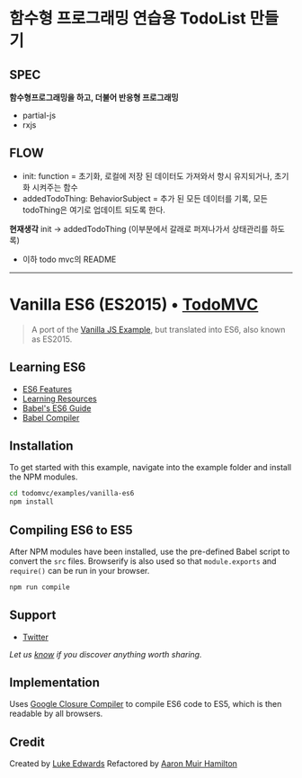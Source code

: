 # 함수형 프로그래밍 연습용 TodoList 만들기

## SPEC

**함수형프로그래밍을 하고, 더불어 반응형 프로그래밍**

* partial-js
* rxjs


## FLOW

* init: function = 초기화, 로컬에 저장 된 데이터도 가져와서 항시 유지되거나, 초기화 시켜주는 함수
* addedTodoThing: BehaviorSubject = 추가 된 모든 데이터를 기록, 모든 todoThing은 여기로 업데이트 되도록 한다.


**현재생각** init -> addedTodoThing (이부분에서 갈래로 퍼져나가서 상태관리를 하도록)




* 이하 todo mvc의 README
-----------

# Vanilla ES6 (ES2015) • [TodoMVC](http://todomvc.com)

> A port of the [Vanilla JS Example](http://todomvc.com/examples/vanillajs/), but translated into ES6, also known as ES2015.

## Learning ES6

- [ES6 Features](https://github.com/lukehoban/es6features)
- [Learning Resources](https://github.com/ericdouglas/ES6-Learning)
- [Babel's ES6 Guide](https://babeljs.io/docs/learn-es2015/)
- [Babel Compiler](https://babeljs.io/)

## Installation

To get started with this example, navigate into the example folder and install the NPM modules.
```bash
cd todomvc/examples/vanilla-es6
npm install
```

## Compiling ES6 to ES5

After NPM modules have been installed, use the pre-defined Babel script to convert the `src` files. Browserify is also used so that `module.exports` and `require()` can be run in your browser.

```bash
npm run compile
```

## Support

- [Twitter](http://twitter.com/lukeed05)

*Let us [know](https://github.com/tastejs/todomvc/issues) if you discover anything worth sharing.*


## Implementation

Uses [Google Closure Compiler](https://developers.google.com/closure/compiler/) to compile ES6 code to ES5, which is then readable by all browsers.


## Credit

Created by [Luke Edwards](http://www.lukeed.com)
Refactored by [Aaron Muir Hamilton](https://github.com/xorgy)
